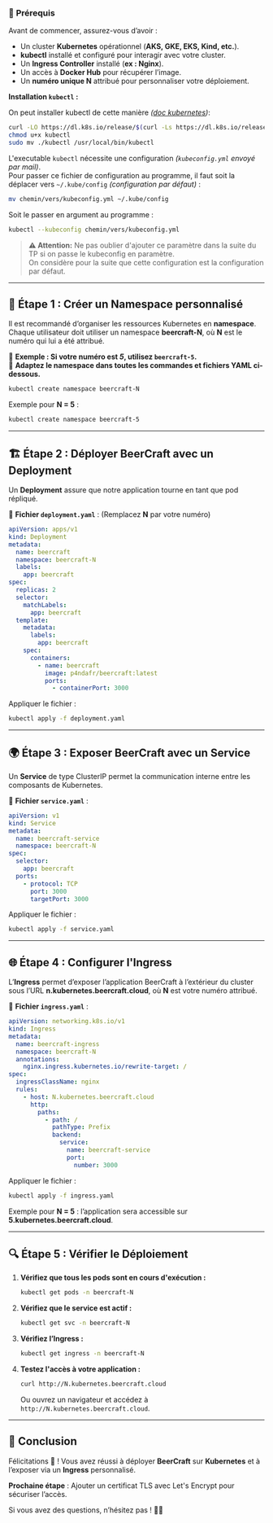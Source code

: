 ### 📌 **Prérequis**
Avant de commencer, assurez-vous d’avoir :
- Un cluster **Kubernetes** opérationnel (**AKS, GKE, EKS, Kind, etc.**).
- **kubectl** installé et configuré pour interagir avec votre cluster.
- Un **Ingress Controller** installé (**ex : Nginx**).
- Un accès à **Docker Hub** pour récupérer l’image.
- Un **numéro unique N** attribué pour personnaliser votre déploiement.

**Installation `kubectl` :**

On peut installer kubectl de cette manière *([doc kubernetes](https://kubernetes.io/fr/docs/tasks/tools/install-kubectl/))*:

```sh
curl -LO https://dl.k8s.io/release/$(curl -Ls https://dl.k8s.io/release/stable.txt)/bin/linux/amd64/kubectl
chmod u+x kubectl
sudo mv ./kubectl /usr/local/bin/kubectl
```

L'executable `kubectl` nécessite une configuration *(`kubeconfig.yml` envoyé par mail)*.  
Pour passer ce fichier de configuration au programme, il faut soit la déplacer vers `~/.kube/config` *(configuration par défaut)* :

```sh
mv chemin/vers/kubeconfig.yml ~/.kube/config
```

Soit le passer en argument au programme :

```sh
kubectl --kubeconfig chemin/vers/kubeconfig.yml
```

> **⚠️ Attention:** Ne pas oublier d'ajouter ce paramètre dans la suite du TP si on passe le kubeconfig en paramètre.  
On considère pour la suite que cette configuration est la configuration par défaut.

---

## 🚀 **Étape 1 : Créer un Namespace personnalisé**
Il est recommandé d’organiser les ressources Kubernetes en **namespace**. Chaque utilisateur doit utiliser un namespace **beercraft-N**, où **N** est le numéro qui lui a été attribué.

🔹 **Exemple : Si votre numéro est *5*, utilisez `beercraft-5`.**  
🔹 **Adaptez le namespace dans toutes les commandes et fichiers YAML ci-dessous.**

```sh
kubectl create namespace beercraft-N
```

Exemple pour **N = 5** :

```sh
kubectl create namespace beercraft-5
```

---

## 🏗 **Étape 2 : Déployer BeerCraft avec un Deployment**
Un **Deployment** assure que notre application tourne en tant que pod répliqué.

📌 **Fichier `deployment.yaml`** : (Remplacez **N** par votre numéro)

```yaml
apiVersion: apps/v1
kind: Deployment
metadata:
  name: beercraft
  namespace: beercraft-N
  labels:
    app: beercraft
spec:
  replicas: 2
  selector:
    matchLabels:
      app: beercraft
  template:
    metadata:
      labels:
        app: beercraft
    spec:
      containers:
        - name: beercraft
          image: p4ndafr/beercraft:latest
          ports:
            - containerPort: 3000
```

Appliquer le fichier :

```sh
kubectl apply -f deployment.yaml
```

---

## 🌍 **Étape 3 : Exposer BeerCraft avec un Service**
Un **Service** de type ClusterIP permet la communication interne entre les composants de Kubernetes.

📌 **Fichier `service.yaml`** :

```yaml
apiVersion: v1
kind: Service
metadata:
  name: beercraft-service
  namespace: beercraft-N
spec:
  selector:
    app: beercraft
  ports:
    - protocol: TCP
      port: 3000
      targetPort: 3000
```

Appliquer le fichier :

```sh
kubectl apply -f service.yaml
```

---

## 🌐 **Étape 4 : Configurer l'Ingress**
L’**Ingress** permet d’exposer l’application BeerCraft à l’extérieur du cluster sous l’URL **n.kubernetes.beercraft.cloud**, où **N** est votre numéro attribué.

📌 **Fichier `ingress.yaml`** :

```yaml
apiVersion: networking.k8s.io/v1
kind: Ingress
metadata:
  name: beercraft-ingress
  namespace: beercraft-N
  annotations:
    nginx.ingress.kubernetes.io/rewrite-target: /
spec:
  ingressClassName: nginx
  rules:
    - host: N.kubernetes.beercraft.cloud
      http:
        paths:
          - path: /
            pathType: Prefix
            backend:
              service:
                name: beercraft-service
                port:
                  number: 3000
```

Appliquer le fichier :

```sh
kubectl apply -f ingress.yaml
```

Exemple pour **N = 5** : l’application sera accessible sur **5.kubernetes.beercraft.cloud**.

---

## 🔍 **Étape 5 : Vérifier le Déploiement**
1. **Vérifiez que tous les pods sont en cours d'exécution :**
   ```sh
   kubectl get pods -n beercraft-N
   ```

2. **Vérifiez que le service est actif :**
   ```sh
   kubectl get svc -n beercraft-N
   ```

3. **Vérifiez l’Ingress :**
   ```sh
   kubectl get ingress -n beercraft-N
   ```

4. **Testez l'accès à votre application :**
   ```sh
   curl http://N.kubernetes.beercraft.cloud
   ```
   Ou ouvrez un navigateur et accédez à `http://N.kubernetes.beercraft.cloud`.

---

## 🎯 **Conclusion**
Félicitations 🎉 ! Vous avez réussi à déployer **BeerCraft** sur **Kubernetes** et à l’exposer via un **Ingress** personnalisé.

**Prochaine étape** : Ajouter un certificat TLS avec Let's Encrypt pour sécuriser l’accès.

Si vous avez des questions, n’hésitez pas ! 🚀🍻